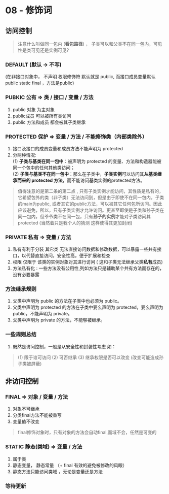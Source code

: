# 08 - 修饰词

## 访问控制
> 注意什么叫做同一包内 (**看包路径**) ， 子类可以和父类不在同一包内，可见性是类可见还是实例可见?

### **DEFAULT** (默认 -> 不写)
(在非接口对象中， 不声明 权限修饰符 默认就是 public, 而接口成员变量默认 public static final ，方法是public)


### **PUBKIC** 公有 => 类 / 接口 / 变量 / 方法
1. public 对象 为主对象
2. public成员 可以被所有类访问
3. public 方法和成员 都会被其子类继承

### **PROTECTED** 保护 => 变量 / 方法 / 不能修饰类（内部类除外）
1. 接口及接口的成员变量和成员方法不能声明为 protected
2. 分两种情况:  
(1) **子类与基类在同一包中**：被声明为 protected 的变量、方法和构造器能被同一个包中的任何其他类访问；   
(2) **子类与基类不在同一包中**：那么在子类中，**子类实例**可以访问其**从基类继承而来的 protected 方法**，而不能访问基类实例的protected方法。 

>  值得注意的是第二条的第二点 , 只有子类实例才能访问，其性质是私有的，它希望包外的类（非子类）无法访问到，但是由于即使不在同一包内，子类的main为public, 或者其它的public方法，可以被其它任何包所访问。因此应该避免，所以，只有子类实例才允许访问。更甚至即使是子类和孙子类在同一包内，但爷爷类不在同一包，只有**孙子的实例**才能对子类访问其protected
> (当然着只是我个人的猜测  这样使得其更加封闭)

### **PRIVATE** 私有 => 变量 / 方法
1. 私有有利于分装 其它类 无法直接访问数据和修改数据，可以暴露一些共有接口，以代替直接访问，安全性高，便于扩展和检查
2. 权限 仅限于 该类的实例对象对其进行访问 ( 这和子类无法继承父类**私有**成员)
3. 方法私有化 : 一些方法没有公用性,列如方法只是辅助某个共有方法而存在的，没有必要暴露

###  方法继承规则
1. 父类中声明为 public 的方法在子类中也必须为 public。
2. 父类中声明为 protected 的方法在子类中要么声明为 protected，要么声明为 public，不能声明为 private。
3. 父类中声明为 private 的方法，不能够被继承。


### 一些规则总结
1. 既然是访问控制，一般是从安全性和封装性考虑
如： 
> (1) 限于谁可访问  (2) 可否继承 (3) 继承权限是否可以改变 (改变可能造成孙子类被屏蔽)


## 非访问控制

### **FINAL** => 对象 / 变量 / 方法
1. 对象不可继承
2. 分类final方法不能被重写
3. 变量值不改变
> final修饰对象时，只有对象的方法会自动final,而域不会，任然是可变的
### **STATIC** 静态(类域) => 变量 / 方法
1. 属于类
2. 静态变量， 静态常量 （+ final 有效的避免被修改的风眼）
3. 静态方法只能访问类域 ，无论是变量还是方法

### 等待更新